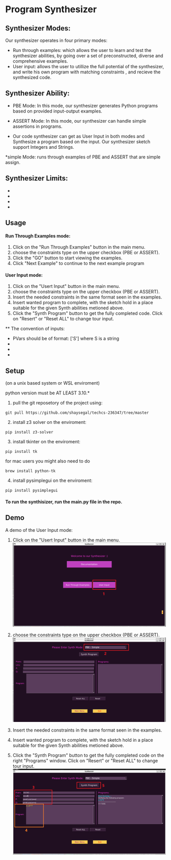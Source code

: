 # Program Synthesizer

## Synthesizer Modes:
Our synthesizer operates in four primary modes:
- Run through examples: which allows the user to learn and test the synthesizer abilities, by going over a set of preconstructed, diverse and comprehensive examples.
- User input: allows the user to utillize the full potential of the synthesizer, and write his own program with matching constraints , and recieve the synthesized code.



## Synthesizer Ability:
- PBE Mode: In this mode, our synthesizer generates Python programs based on provided input-output examples.

- ASSERT Mode: In this mode, our synthesizer can handle simple assertions in programs.
  
- Our code synthesizer can get as User Input in both modes and Synthesize a program based on the input. Our synthesizer sketch support Integers and Strings.
  
*simple Mode: runs through examples of PBE and ASSERT that are simple assign.

## Synthesizer Limits:
- 
-
-
- 

## Usage

#### Run Through Examples mode:
1. Click on the "Run Through Examples" button in the main menu.
2. choose the constraints type on the upper checkbox (PBE or ASSERT).
3. Click the "GO" button to start viewing the examples.
4. Click "Next Example" to continue to the next example program

#### User Input mode:
1. Click on the "Usert Input" button in the main menu.
2. choose the constraints type on the upper checkbox (PBE or ASSERT).
3. Insert the needed constraints in the same format seen in the examples.
4. Insert wanted program to complete, with the sketch hold in a place suitable for the given Synth abilities metioned above.
5. Click the "Synth Program" button to get the fully completed code. Click on "Resert" or "Reset ALL" to change tour input.

** The convention of inputs:
- PVars should be of format: ['S'] where S is a string
- 
-
-

## Setup
(on a unix based system or WSL enviroment)

python version must be AT LEAST 3.10.*

1. pull the git reposetory of the project using:
```console
git pull https://github.com/shaysegal/techcs-236347/tree/master
```

2. install z3 solver on the enviroment:
```console
pip install z3-solver
```

3. install tkinter on the enviroment:
```console
pip install tk
```
for mac users you might also need to do
```console
brew install python-tk
```

4. install pysimplegui on the enviroment:
```console
pip install pysimplegui
```

#### To run the synthisizer, run the main.py file in the repo.

## Demo

A demo of the User Input mode:

1. Click on the "Usert Input" button in the main menu.
![Example Image 1](./pics/1.png)

2. choose the constraints type on the upper checkbox (PBE or ASSERT).
![Example Image 2](./pics/2.png)

3. Insert the needed constraints in the same format seen in the examples.
4. Insert wanted program to complete, with the sketch hold in a place suitable for the given Synth abilities metioned above.
5. Click the "Synth Program" button to get the fully completed code on the right "Programs" window. Click on "Resert" or "Reset ALL" to change tour input.
![Example Image 3](./pics/3_4.png)
